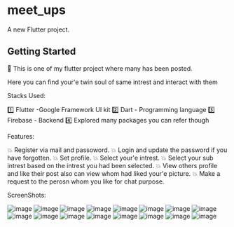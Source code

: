 # meet_ups

A new Flutter project.

## Getting Started

🤠 This is one of my flutter project where many has been posted.

Here you can find your'e twin soul of same intrest and interact with them

Stacks Used:

1️⃣ Flutter -Google Framework UI kit
2️⃣ Dart - Programming language
3️⃣ Firebase - Backend
4️⃣ Explored many packages you can refer though

Features:

💥 Register via mail and passoword.
💥 Login and update the password if you have forgotten.
💥 Set profile.
💥 Select your'e intrest.
💥 Select your sub intrest based on the intrest you had been selected.
💥 View others profile and like their post also can view whom had liked your'e picture.
💥 Make a request to the perosn whom you like for chat purpose.


ScreenShots:


![image](https://user-images.githubusercontent.com/54928117/124067278-c4945f00-da57-11eb-819a-c52877e2d1e6.png)
![image](https://user-images.githubusercontent.com/54928117/124067299-ccec9a00-da57-11eb-9b87-c8f08c645f60.png)
![image](https://user-images.githubusercontent.com/54928117/124067308-d2e27b00-da57-11eb-9732-c3e4bfc81898.png)
![image](https://user-images.githubusercontent.com/54928117/124067319-d970f280-da57-11eb-829b-fca1316f4cd1.png)
![image](https://user-images.githubusercontent.com/54928117/124067326-de35a680-da57-11eb-827d-d0186fb9d989.png)
![image](https://user-images.githubusercontent.com/54928117/124067342-e4c41e00-da57-11eb-8cfa-15cbd78b2e06.png)
![image](https://user-images.githubusercontent.com/54928117/124067358-e8f03b80-da57-11eb-95d6-61c0563b1edf.png)
![image](https://user-images.githubusercontent.com/54928117/124067378-ef7eb300-da57-11eb-873b-88cf51791d1a.png)
![image](https://user-images.githubusercontent.com/54928117/124067392-f4dbfd80-da57-11eb-92e2-3e7f986cf06c.png)
![image](https://user-images.githubusercontent.com/54928117/124067416-fc9ba200-da57-11eb-845b-13f726a1ca3a.png)
![image](https://user-images.githubusercontent.com/54928117/124067497-01605600-da58-11eb-8bd6-d2fe7f22c021.png)
![image](https://user-images.githubusercontent.com/54928117/124067620-091ffa80-da58-11eb-8456-38edfa409037.png)
![image](https://user-images.githubusercontent.com/54928117/124067679-0d4c1800-da58-11eb-9f31-74270c2661e2.png)
![image](https://user-images.githubusercontent.com/54928117/124067730-10df9f00-da58-11eb-86c0-4b424ec400f5.png)
![image](https://user-images.githubusercontent.com/54928117/124067809-163ce980-da58-11eb-9763-013d9c7e7286.png)
![image](https://user-images.githubusercontent.com/54928117/124067883-1b019d80-da58-11eb-9a66-81484977cb5b.png)
